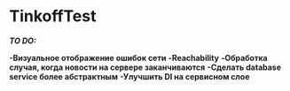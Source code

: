 # TinkoffTest

***TO DO:***

**-Визуальное отображение ошибок сети**
**-Reachability**
**-Обработка случая, когда новости на сервере заканчиваются**
**-Сделать database service более абстрактным**
**-Улучшить DI на сервисном слое**
